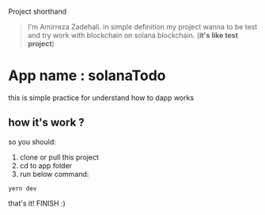 Project shorthand
>I'm Amirreza Zadehali. in simple definition my project wanna to be test and try work with blockchain on solana blockchain. (**it's like test project**)


# App name : solanaTodo
this is simple practice for understand how to dapp works



## how it's work ?
so you should: 
1. clone or pull this project 
2. cd to app folder
3. run below command:
```
yern dev
```

that's it! FINISH :)
